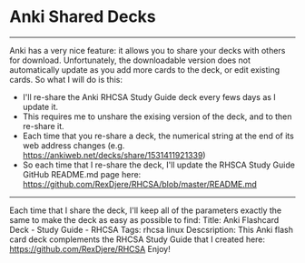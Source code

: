 # Anki Shared Decks
____________________________________________________________________________________________________________________________________________

Anki has a very nice feature: it allows you to share your decks with others for download. Unfortunately, the downloadable version does not automatically update as you add more cards to the deck, or edit existing cards.  So what I will do is this: 
- I'll re-share the Anki RHCSA Study Guide deck every fews days as I update it. 
- This requires me to unshare the exising version of the deck, and to then re-share it.  
- Each time that you re-share a deck, the numerical string at the end of its web address changes (e.g. https://ankiweb.net/decks/share/1531411921339)
- So each time that I re-share the deck, I'll update the RHSCA Study Guide GitHub README.md page here: https://github.com/RexDjere/RHCSA/blob/master/README.md
____________________________________________________________________________________________________________________________________________

Each time that I share the deck, I'll keep all of the parameters exactly the same to make the deck as easy as possible to find:
	Title:
		Anki Flashcard Deck - Study Guide - RHCSA
	Tags:
		rhcsa linux
	Descsription:
		This Anki flash card deck complements the RHCSA Study Guide that I created here:
		https://github.com/RexDjere/RHCSA 
		Enjoy! 
	 
